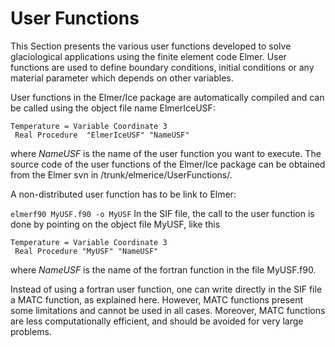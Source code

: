 # User Functions
This Section presents the various user functions developed to solve glaciological applications using the finite element code Elmer. User functions are used to define boundary conditions, initial conditions or any material parameter which depends on other variables.

User functions in the Elmer/Ice package are automatically compiled and can be called using the object file name ElmerIceUSF:
```
Temperature = Variable Coordinate 3 
 Real Procedure  "ElmerIceUSF" "NameUSF"
```
where *NameUSF* is the name of the user function you want to execute. The source code of the user functions of the Elmer/Ice package can be obtained from the Elmer svn in /trunk/elmerice/UserFunctions/.

A non-distributed user function has to be link to Elmer:

`elmerf90 MyUSF.f90 -o MyUSF`
In the SIF file, the call to the user function is done by pointing on the object file MyUSF, like this

```
Temperature = Variable Coordinate 3 
 Real Procedure "MyUSF" "NameUSF"
```
where *NameUSF* is the name of the fortran function in the file MyUSF.f90.

Instead of using a fortran user function, one can write directly in the SIF file a MATC function, as explained here. However, MATC functions present some limitations and cannot be used in all cases. Moreover, MATC functions are less computationally efficient, and should be avoided for very large problems.

